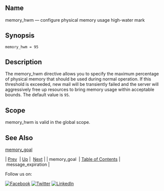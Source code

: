 <a name="conf.ref.memory_hwm"></a>
## Name

memory_hwm — configure physical memory usage high-water mark

## Synopsis

`memory_hwm = 95`

<a name="idp25518592"></a>
## Description

The memory_hwm directive allows you to specify the maximum percentage of physical memory that should be used during normal operation. If this threshold is exceeded, new mail will be transiently failed and the server will aggressively free up resources to bring memory usage within acceptable bounds. The default value is `95`.

<a name="idp25521168"></a>
## Scope

memory_hwm is valid in the global scope.

<a name="idp25522992"></a>
## See Also

[memory_goal](conf.ref.memory_goal.php "memory_goal")

| [Prev](conf.ref.memory_goal.php)  | [Up](config.options.ref.php) |  [Next](conf.ref.message_expiration.php) |
| memory_goal  | [Table of Contents](index.php) |  message_expiration |

Follow us on:

[![Facebook](https://support.messagesystems.com/images/icon-facebook.png)](http://www.facebook.com/messagesystems) [![Twitter](https://support.messagesystems.com/images/icon-twitter.png)](http://twitter.com/#!/MessageSystems) [![LinkedIn](https://support.messagesystems.com/images/icon-linkedin.png)](http://www.linkedin.com/company/message-systems)